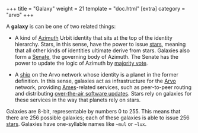 +++
title = "Galaxy"
weight = 21
template = "doc.html"
[extra]
category = "arvo"
+++

A **galaxy** is can be one of two related things:

- A kind of [Azimuth](../azimuth) Urbit identity that sits at the top of the identity hierarchy. Stars, in this sense, have the power to issue [stars](../moon), meaning that all other  kinds of identities ultimate derive from stars. Galaxies also form a [Senate](../senate), the governing body of Azimuth. The Senate has the power to update the logic of Azimuth by [majority vote](../voting).

- A [ship](../ship) on the Arvo network whose identity is a planet in the former definition. In this sense, galaxies act as infrastructure for the [Arvo](../arvo) network, providing [Ames](../ames)-related services, such as peer-to-peer routing and distributing [over-the-air software updates](../ota-updates). Stars rely on galaxies for these services in the way that planets rely on stars.

Galaxies are 8-bit, representable by numbers 0 to 255. This means that there are 256 possible galaxies; each of these galaxies is able to issue 256 [stars](../star). Galaxies have one-syllable names like `~mul` or `~lux`.
